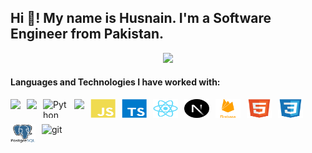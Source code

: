 <h2 align="left">Hi 👋! My name is Husnain. I'm a Software Engineer from Pakistan.</h2>
<div align="center">
    <img src="https://github-profile-summary-cards.vercel.app/api/cards/profile-details?username=Husnain192&theme=monokai" />
  <!--     <img height="180em" src="https://github-readme-stats.vercel.app/api?username=Husnain192&show_icons=true&theme=monokai&include_all_commits=true&count_private=true" /> -->

<!--     <img height="180em" src="https://github-readme-stats.vercel.app/api/top-langs/?username=Husnain192&layout=compact&langs_count=7&theme=monokai" /> -->
</div>

<h4 align="left">Languages and Technologies I have worked with:</h4> 
<div style="display: flex; flex-wrap: wrap; gap: 10px;">
    <img src="https://cdn.jsdelivr.net/gh/devicons/devicon@latest/icons/c/c-original.svg" />
    <img src="https://cdn.jsdelivr.net/gh/devicons/devicon@latest/icons/cplusplus/cplusplus-original.svg" />
    <img align="center" alt="Python" height="30" width="40" src="https://cdn.jsdelivr.net/gh/devicons/devicon@latest/icons/python/python-original.svg">
    <img src="https://cdn.jsdelivr.net/gh/devicons/devicon@latest/icons/java/java-original-wordmark.svg" />
    <img align="center" alt="JavaScript" height="30" width="40" src="https://raw.githubusercontent.com/devicons/devicon/master/icons/javascript/javascript-plain.svg">
    <img align="center" alt="TypeScript" height="30" width="40" src="https://raw.githubusercontent.com/devicons/devicon/master/icons/typescript/typescript-plain.svg">
    <img align="center" alt="React" height="30" width="40" src="https://raw.githubusercontent.com/devicons/devicon/master/icons/react/react-original.svg">
    <img align="center" alt="Next.js" height="30" width="40" src="https://raw.githubusercontent.com/devicons/devicon/master/icons/nextjs/nextjs-original.svg">
    <img align="center" alt="Firebase" height="30" width="40" src="https://github.com/devicons/devicon/blob/master/icons/firebase/firebase-plain-wordmark.svg">
    <img align="center" alt="HTML5" height="30" width="40" src="https://raw.githubusercontent.com/devicons/devicon/master/icons/html5/html5-original.svg">
    <img align="center" alt="CSS3" height="30" width="40" src="https://raw.githubusercontent.com/devicons/devicon/master/icons/css3/css3-original.svg">
    <img align="center" alt="PostgreSQL" height="30" width="40" src="https://raw.githubusercontent.com/devicons/devicon/master/icons/postgresql/postgresql-original-wordmark.svg">
    <img align="center" alt="git" height="30" width="40" src="https://cdn.jsdelivr.net/gh/devicons/devicon@latest/icons/git/git-original-wordmark.svg">
</div>
